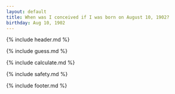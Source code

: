 ```yaml
---
layout: default
title: When was I conceived if I was born on August 10, 1902?
birthday: Aug 10, 1902
---
```


{% include header.md %}

{% include guess.md %}

{% include calculate.md %}

{% include safety.md %}

{% include footer.md %}



